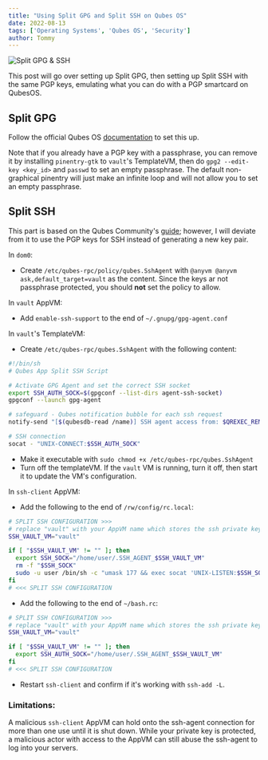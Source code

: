 ```yaml
---
title: "Using Split GPG and Split SSH on Qubes OS"
date: 2022-08-13
tags: ['Operating Systems', 'Qubes OS', 'Security']
author: Tommy
---
```


![Split GPG & SSH](/images/split-gpg-ssh.png)

This post will go over setting up Split GPG, then setting up Split SSH with the same PGP keys, emulating what you can do with a PGP smartcard on QubesOS.

## Split GPG

Follow the official Qubes OS [documentation](https://www.qubes-os.org/doc/split-gpg/) to set this up.

Note that if you already have a PGP key with a passphrase, you can remove it by installing `pinentry-gtk` to `vault`'s TemplateVM, then do `gpg2 --edit-key <key_id>` and `passwd` to set an empty passphrase. The default non-graphical pinentry will just make an infinite loop and will not allow you to set an empty passphrase.

## Split SSH

This part is based on the Qubes Community's [guide](https://github.com/Qubes-Community/Contents/blob/master/docs/configuration/split-ssh.md); however, I will deviate from it to use the PGP keys for SSH instead of generating a new key pair.

In `dom0`:

- Create `/etc/qubes-rpc/policy/qubes.SshAgent` with `@anyvm @anyvm ask,default_target=vault` as the content. Since the keys ar not passphrase protected, you should **not** set the policy to allow.

In `vault` AppVM:
- Add `enable-ssh-support` to the end of `~/.gnupg/gpg-agent.conf`

In `vault`'s TemplateVM:

- Create `/etc/qubes-rpc/qubes.SshAgent` with the following content:    
```bash
#!/bin/sh
# Qubes App Split SSH Script

# Activate GPG Agent and set the correct SSH socket
export SSH_AUTH_SOCK=$(gpgconf --list-dirs agent-ssh-socket)
gpgconf --launch gpg-agent

# safeguard - Qubes notification bubble for each ssh request
notify-send "[$(qubesdb-read /name)] SSH agent access from: $QREXEC_REMOTE_DOMAIN"

# SSH connection
socat - "UNIX-CONNECT:$SSH_AUTH_SOCK"

```

- Make it executable with `sudo chmod +x /etc/qubes-rpc/qubes.SshAgent`
- Turn off the templateVM. If the `vault` VM is running, turn it off, then start it to update the VM's configuration.

In `ssh-client` AppVM:

- Add the following to the end of `/rw/config/rc.local`:
```bash
# SPLIT SSH CONFIGURATION >>>
# replace "vault" with your AppVM name which stores the ssh private key(s)
SSH_VAULT_VM="vault"

if [ "$SSH_VAULT_VM" != "" ]; then
  export SSH_SOCK="/home/user/.SSH_AGENT_$SSH_VAULT_VM"
  rm -f "$SSH_SOCK"
  sudo -u user /bin/sh -c "umask 177 && exec socat 'UNIX-LISTEN:$SSH_SOCK,fork' 'EXEC:qrexec-client-vm $SSH_VAULT_VM qubes.SshAgent'" &
fi
# <<< SPLIT SSH CONFIGURATION
```

- Add the following to the end of `~/bash.rc`:
```bash
# SPLIT SSH CONFIGURATION >>>
# replace "vault" with your AppVM name which stores the ssh private key(s)
SSH_VAULT_VM="vault"

if [ "$SSH_VAULT_VM" != "" ]; then
  export SSH_AUTH_SOCK="/home/user/.SSH_AGENT_$SSH_VAULT_VM"
fi
# <<< SPLIT SSH CONFIGURATION
```

- Restart `ssh-client` and confirm if it's working with `ssh-add -L`.

### Limitations:
A malicious `ssh-client` AppVM can hold onto the ssh-agent connection for more than one use until it is shut down. While your private key is protected, a malicious actor with access to the AppVM can still abuse the ssh-agent to log into your servers.